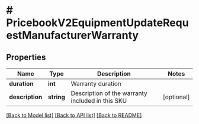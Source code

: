 # # PricebookV2EquipmentUpdateRequestManufacturerWarranty

## Properties

Name | Type | Description | Notes
------------ | ------------- | ------------- | -------------
**duration** | **int** | Warranty duration |
**description** | **string** | Description of the warranty included in this SKU | [optional]

[[Back to Model list]](../../README.md#models) [[Back to API list]](../../README.md#endpoints) [[Back to README]](../../README.md)
